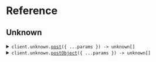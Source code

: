 # Reference

## Unknown

<details><summary><code>client.unknown.<a href="/src/api/resources/unknown/client/Client.ts">post</a>({ ...params }) -> unknown[]</code></summary>
<dl>
<dd>

#### 🔌 Usage

<dl>
<dd>

<dl>
<dd>

```typescript
await client.unknown.post({
    key: "value",
});
```

</dd>
</dl>
</dd>
</dl>

#### ⚙️ Parameters

<dl>
<dd>

<dl>
<dd>

**request:** `unknown`

</dd>
</dl>

<dl>
<dd>

**requestOptions:** `Unknown.RequestOptions`

</dd>
</dl>
</dd>
</dl>

</dd>
</dl>
</details>

<details><summary><code>client.unknown.<a href="/src/api/resources/unknown/client/Client.ts">postObject</a>({ ...params }) -> unknown[]</code></summary>
<dl>
<dd>

#### 🔌 Usage

<dl>
<dd>

<dl>
<dd>

```typescript
await client.unknown.postObject({
    unknown: {
        key: "value",
    },
});
```

</dd>
</dl>
</dd>
</dl>

#### ⚙️ Parameters

<dl>
<dd>

<dl>
<dd>

**request:** `SeedUnknownAsAny.MyObject`

</dd>
</dl>

<dl>
<dd>

**requestOptions:** `Unknown.RequestOptions`

</dd>
</dl>
</dd>
</dl>

</dd>
</dl>
</details>
